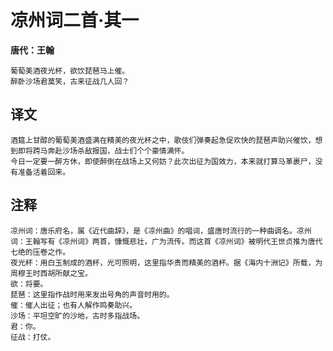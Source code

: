 # 凉州词二首·其一
**唐代：王翰**

    葡萄美酒夜光杯，欲饮琵琶马上催。
    醉卧沙场君莫笑，古来征战几人回？

译文
--
    酒筵上甘醇的葡萄美酒盛满在精美的夜光杯之中，歌伎们弹奏起急促欢快的琵琶声助兴催饮，想到即将跨马奔赴沙场杀敌报国，战士们个个豪情满怀。
    今日一定要一醉方休，即使醉倒在战场上又何妨？此次出征为国效力，本来就打算马革裹尸，没有准备活着回来。

注释
--
    凉州词：唐乐府名，属《近代曲辞》，是《凉州曲》的唱词，盛唐时流行的一种曲调名。凉州词：王翰写有《凉州词》两首，慷慨悲壮，广为流传。而这首《凉州词》被明代王世贞推为唐代七绝的压卷之作。
    夜光杯：用白玉制成的酒杯，光可照明，这里指华贵而精美的酒杯。据《海内十洲记》所载，为周穆王时西胡所献之宝。
    欲：将要。
    琵琶：这里指作战时用来发出号角的声音时用的。
    催：催人出征；也有人解作鸣奏助兴。
    沙场：平坦空旷的沙地，古时多指战场。
    君：你。
    征战：打仗。